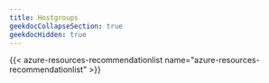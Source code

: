 ```yaml
---
title: Hostgroups
geekdocCollapseSection: true
geekdocHidden: true
---
```


{{< azure-resources-recommendationlist name="azure-resources-recommendationlist" >}}
